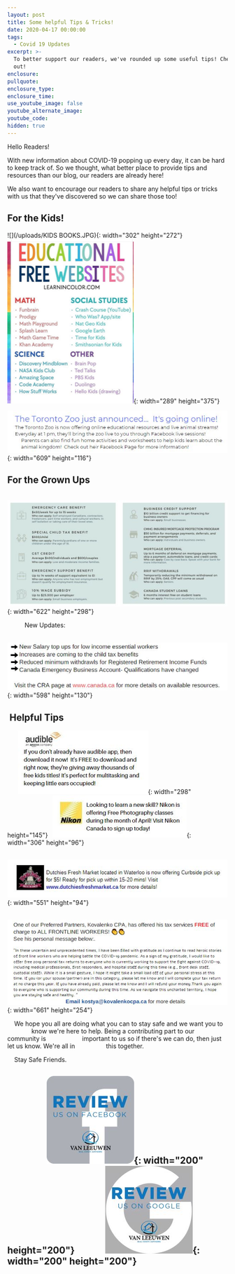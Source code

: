 ```yaml
---
layout: post
title: Some helpful Tips & Tricks!
date: 2020-04-17 00:00:00
tags:
  - Covid 19 Updates
excerpt: >-
  To better support our readers, we've rounded up some useful tips! Check them
  out!
enclosure:
pullquote:
enclosure_type:
enclosure_time:
use_youtube_image: false
youtube_alternate_image:
youtube_code:
hidden: true
---
```


Hello Readers\!&nbsp;

With new information about COVID-19 popping up every day, it can be hard to keep track of. So we thought, what better place to provide tips and resources than our blog, our readers are already here\!&nbsp;

We also want to encourage our readers to share any helpful tips or tricks with us that they've discovered so we can share those too\!&nbsp;

## For the Kids\!&nbsp;

![](/uploads/KIDS BOOKS.JPG){: width="302" height="272"}&nbsp;&nbsp;![](/uploads/blog-1--education-websites.png){: width="289" height="375"}

![](/uploads/zoo.JPG){: width="609" height="116"}

## For the Grown Ups

&nbsp; &nbsp; &nbsp;![](/uploads/fin.JPG){: width="622" height="298"}

&nbsp; &nbsp; &nbsp; &nbsp; &nbsp; New Updates:&nbsp;

&nbsp; &nbsp; &nbsp; &nbsp;&nbsp;![](/uploads/f-snip.JPG){: width="598" height="130"}

## &nbsp;Helpful Tips&nbsp;

&nbsp; &nbsp; &nbsp;&nbsp;![](/uploads/audible.JPG){: width="298" height="145"}&nbsp; &nbsp;![](/uploads/nikon.JPG){: width="306" height="96"}

&nbsp; &nbsp; &nbsp; &nbsp;&nbsp;![](/uploads/dutchies.JPG){: width="551" height="94"}

&nbsp; &nbsp;&nbsp;![](/uploads/kostya.JPG){: width="661" height="254"}

&nbsp; &nbsp; We hope you all are doing what you can to stay safe and we want you to&nbsp; &nbsp; &nbsp; &nbsp; &nbsp; &nbsp; &nbsp; &nbsp; know we're here to help. Being a contributing part to our community is&nbsp; &nbsp; &nbsp; &nbsp; &nbsp; &nbsp; &nbsp;&nbsp; &nbsp; &nbsp; &nbsp; important to us so if there's we can do, then just let us know. We're all in&nbsp; &nbsp; &nbsp;&nbsp; &nbsp; &nbsp; &nbsp; &nbsp; &nbsp; &nbsp;this together.&nbsp;

&nbsp; &nbsp; Stay Safe Friends.&nbsp;

## &nbsp; &nbsp; &nbsp; &nbsp; &nbsp; &nbsp; &nbsp; &nbsp; &nbsp;&nbsp;![](/uploads/fb-review-1.jpg){: width="200" height="200"}&nbsp; &nbsp; &nbsp; &nbsp; &nbsp; &nbsp; &nbsp;&nbsp;![](/uploads/g-review-1.jpg){: width="200" height="200"}

&nbsp;

&nbsp;

&nbsp;
